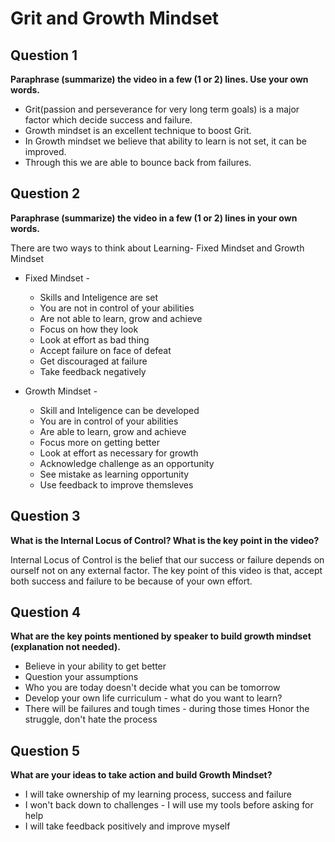 # Grit and Growth Mindset

## Question 1
**Paraphrase (summarize) the video in a few (1 or 2) lines. Use your own words.**

* Grit(passion and perseverance for very long term goals) is a major factor which decide success and failure.
* Growth mindset is an excellent technique to boost Grit.
* In Growth mindset we believe that ability to learn is not set, it can be improved.
* Through this we are able to bounce back from failures.

## Question 2
**Paraphrase (summarize) the video in a few (1 or 2) lines in your own words.**

There are two ways to think about Learning- Fixed Mindset and Growth Mindset
* Fixed Mindset -
    * Skills and Inteligence are set
    * You are not in control of your abilities
    * Are not able to learn, grow and achieve
    * Focus on how they look
    * Look at effort as bad thing
    * Accept failure on face of defeat
    * Get discouraged at failure
    * Take feedback negatively

* Growth Mindset - 
    * Skill and Inteligence can be developed
    * You are in control of your abilities
    * Are able to learn, grow and achieve
    * Focus more on getting better
    * Look at effort as necessary for growth
    * Acknowledge challenge as an opportunity
    * See mistake as learning opportunity
    * Use feedback to improve themsleves

## Question 3
**What is the Internal Locus of Control? What is the key point in the video?**

Internal Locus of Control is the belief that our success or failure depends on ourself not on any external factor.
The key point of this video is that, accept both success and failure to be because of your own effort.

## Question 4
**What are the key points mentioned by speaker to build growth mindset (explanation not needed).**
* Believe in your ability to get better
* Question your assumptions
* Who you are today doesn't decide what you can be tomorrow
* Develop your own life curriculum - what do you want to learn?
* There will be failures and tough times - during those times Honor the struggle, don't hate the process

## Question 5
**What are your ideas to take action and build Growth Mindset?**

* I will take ownership of my learning process, success and failure
* I won't back down to challenges - I will use my tools before asking for help
* I will take feedback positively and improve myself